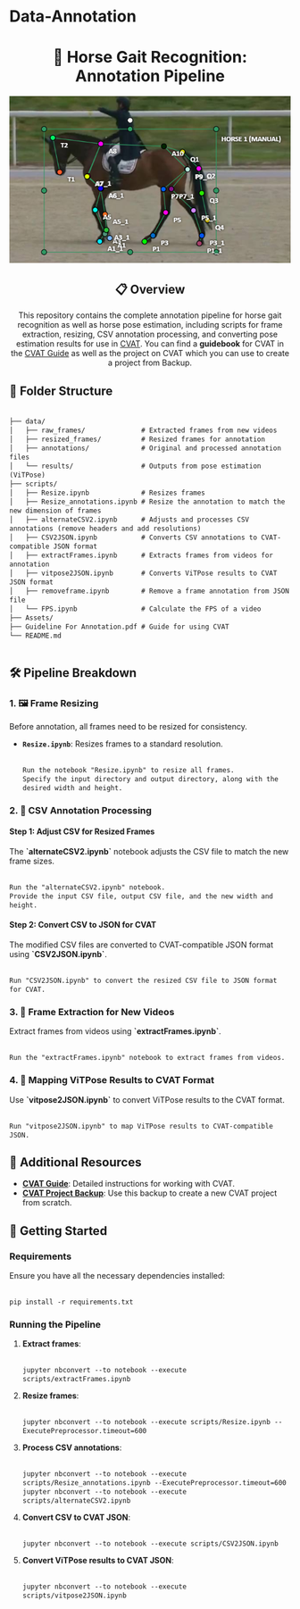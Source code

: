 # Data-Annotation
<h1 align="center">🏇 Horse Gait Recognition: Annotation Pipeline</h1>

<p align="center">
  <img src="https://github.com/cheimatrabelsi/Data-Annotation/blob/main/Assets/horse.png" alt="Horse Gait Recognition" width="600"/>
</p>

<h2 align="center">📋 Overview</h2>

<p align="center">
This repository contains the complete annotation pipeline for horse gait recognition as well as horse pose estimation, including scripts for frame extraction, resizing, CSV annotation processing, and converting pose estimation results for use in <a href="https://github.com/opencv/cvat" target="_blank">CVAT</a>. You can find a <strong>guidebook</strong> for CVAT in the <a href="Guideline For Annotation.pdf" target="_blank">CVAT Guide</a> as well as the project on CVAT which you can use to create a project from Backup.
</p>

<h2>📂 Folder Structure</h2>

<pre>
<code>
├── data/
│   ├── raw_frames/              # Extracted frames from new videos
│   ├── resized_frames/          # Resized frames for annotation
│   ├── annotations/             # Original and processed annotation files
│   └── results/                 # Outputs from pose estimation (ViTPose)
├── scripts/
│   ├── Resize.ipynb             # Resizes frames
│   ├── Resize_annotations.ipynb # Resize the annotation to match the new dimension of frames
│   ├── alternateCSV2.ipynb      # Adjusts and processes CSV annotations (remove headers and add resolutions)
│   ├── CSV2JSON.ipynb           # Converts CSV annotations to CVAT-compatible JSON format
│   ├── extractFrames.ipynb      # Extracts frames from videos for annotation
│   ├── vitpose2JSON.ipynb       # Converts ViTPose results to CVAT JSON format
│   ├── removeframe.ipynb        # Remove a frame annotation from JSON file
│   └── FPS.ipynb                # Calculate the FPS of a video
├── Assets/  
├── Guideline For Annotation.pdf # Guide for using CVAT 
└── README.md
</code>
</pre>

<h2>🛠 Pipeline Breakdown</h2>

<h3>1. 🖼 Frame Resizing</h3>
Before annotation, all frames need to be resized for consistency.

- **`Resize.ipynb`**: Resizes frames to a standard resolution.
  <pre><code>
  Run the notebook "Resize.ipynb" to resize all frames.
  Specify the input directory and output directory, along with the desired width and height.
  </code></pre>

<h3>2. 📄 CSV Annotation Processing</h3>

<h4>Step 1: Adjust CSV for Resized Frames</h4>
The <strong>`alternateCSV2.ipynb`</strong> notebook adjusts the CSV file to match the new frame sizes.

<pre><code>
Run the "alternateCSV2.ipynb" notebook.
Provide the input CSV file, output CSV file, and the new width and height.
</code></pre>

<h4>Step 2: Convert CSV to JSON for CVAT</h4>
The modified CSV files are converted to CVAT-compatible JSON format using <strong>`CSV2JSON.ipynb`</strong>.

<pre><code>
Run "CSV2JSON.ipynb" to convert the resized CSV file to JSON format for CVAT.
</code></pre>

<h3>3. 🎥 Frame Extraction for New Videos</h3>
Extract frames from videos using <strong>`extractFrames.ipynb`</strong>.

<pre><code>
Run the "extractFrames.ipynb" notebook to extract frames from videos.
</code></pre>

<h3>4. 🤖 Mapping ViTPose Results to CVAT Format</h3>
Use <strong>`vitpose2JSON.ipynb`</strong> to convert ViTPose results to the CVAT format.

<pre><code>
Run "vitpose2JSON.ipynb" to map ViTPose results to CVAT-compatible JSON.
</code></pre>

<h2>📖 Additional Resources</h2>

<ul>
  <li><a href="docs/cvat_guide.pdf" target="_blank"><strong>CVAT Guide</strong></a>: Detailed instructions for working with CVAT.</li>
  <li><a href="cvat_backup.zip" target="_blank"><strong>CVAT Project Backup</strong></a>: Use this backup to create a new CVAT project from scratch.</li>
</ul>

<h2>🚀 Getting Started</h2>

### Requirements

Ensure you have all the necessary dependencies installed:

<pre><code>
pip install -r requirements.txt
</code></pre>

### Running the Pipeline

1. **Extract frames**:
   <pre><code>
   jupyter nbconvert --to notebook --execute scripts/extractFrames.ipynb
   </code></pre>
2. **Resize frames**:
   <pre><code>
   jupyter nbconvert --to notebook --execute scripts/Resize.ipynb --ExecutePreprocessor.timeout=600
   </code></pre>
3. **Process CSV annotations**:
   <pre><code>
   jupyter nbconvert --to notebook --execute scripts/Resize_annotations.ipynb --ExecutePreprocessor.timeout=600
   jupyter nbconvert --to notebook --execute scripts/alternateCSV2.ipynb
   </code></pre>
4. **Convert CSV to CVAT JSON**:
   <pre><code>
   jupyter nbconvert --to notebook --execute scripts/CSV2JSON.ipynb
   </code></pre>
5. **Convert ViTPose results to CVAT JSON**:
   <pre><code>
   jupyter nbconvert --to notebook --execute scripts/vitpose2JSON.ipynb
   </code></pre>

